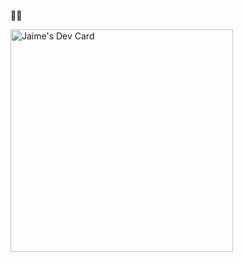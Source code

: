 👋🏻

<a href="https://app.daily.dev/ptkares"><img src="https://api.daily.dev/devcards/v2/wJKU51hEpm4WLOr9uzpnH.png?type=default&r=7jh" width="356" alt="Jaime's Dev Card"/></a>
<!---
PTKares/PTKares is a ✨ special ✨ repository because its `README.md` (this file) appears on your GitHub profile.
You can click the Preview link to take a look at your changes.
--->
